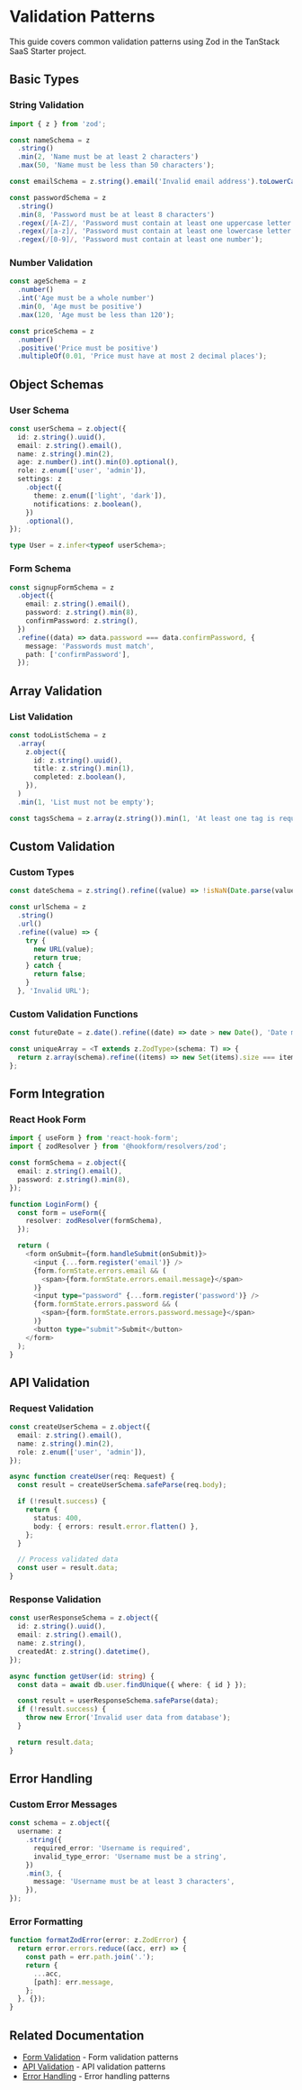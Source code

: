 # Validation Patterns

This guide covers common validation patterns using Zod in the TanStack SaaS Starter project.

## Basic Types

### String Validation

```typescript
import { z } from 'zod';

const nameSchema = z
  .string()
  .min(2, 'Name must be at least 2 characters')
  .max(50, 'Name must be less than 50 characters');

const emailSchema = z.string().email('Invalid email address').toLowerCase();

const passwordSchema = z
  .string()
  .min(8, 'Password must be at least 8 characters')
  .regex(/[A-Z]/, 'Password must contain at least one uppercase letter')
  .regex(/[a-z]/, 'Password must contain at least one lowercase letter')
  .regex(/[0-9]/, 'Password must contain at least one number');
```

### Number Validation

```typescript
const ageSchema = z
  .number()
  .int('Age must be a whole number')
  .min(0, 'Age must be positive')
  .max(120, 'Age must be less than 120');

const priceSchema = z
  .number()
  .positive('Price must be positive')
  .multipleOf(0.01, 'Price must have at most 2 decimal places');
```

## Object Schemas

### User Schema

```typescript
const userSchema = z.object({
  id: z.string().uuid(),
  email: z.string().email(),
  name: z.string().min(2),
  age: z.number().int().min(0).optional(),
  role: z.enum(['user', 'admin']),
  settings: z
    .object({
      theme: z.enum(['light', 'dark']),
      notifications: z.boolean(),
    })
    .optional(),
});

type User = z.infer<typeof userSchema>;
```

### Form Schema

```typescript
const signupFormSchema = z
  .object({
    email: z.string().email(),
    password: z.string().min(8),
    confirmPassword: z.string(),
  })
  .refine((data) => data.password === data.confirmPassword, {
    message: 'Passwords must match',
    path: ['confirmPassword'],
  });
```

## Array Validation

### List Validation

```typescript
const todoListSchema = z
  .array(
    z.object({
      id: z.string().uuid(),
      title: z.string().min(1),
      completed: z.boolean(),
    }),
  )
  .min(1, 'List must not be empty');

const tagsSchema = z.array(z.string()).min(1, 'At least one tag is required').max(5, 'Maximum 5 tags allowed');
```

## Custom Validation

### Custom Types

```typescript
const dateSchema = z.string().refine((value) => !isNaN(Date.parse(value)), 'Invalid date format');

const urlSchema = z
  .string()
  .url()
  .refine((value) => {
    try {
      new URL(value);
      return true;
    } catch {
      return false;
    }
  }, 'Invalid URL');
```

### Custom Validation Functions

```typescript
const futureDate = z.date().refine((date) => date > new Date(), 'Date must be in the future');

const uniqueArray = <T extends z.ZodType>(schema: T) => {
  return z.array(schema).refine((items) => new Set(items).size === items.length, 'Duplicate items are not allowed');
};
```

## Form Integration

### React Hook Form

```typescript
import { useForm } from 'react-hook-form';
import { zodResolver } from '@hookform/resolvers/zod';

const formSchema = z.object({
  email: z.string().email(),
  password: z.string().min(8),
});

function LoginForm() {
  const form = useForm({
    resolver: zodResolver(formSchema),
  });

  return (
    <form onSubmit={form.handleSubmit(onSubmit)}>
      <input {...form.register('email')} />
      {form.formState.errors.email && (
        <span>{form.formState.errors.email.message}</span>
      )}
      <input type="password" {...form.register('password')} />
      {form.formState.errors.password && (
        <span>{form.formState.errors.password.message}</span>
      )}
      <button type="submit">Submit</button>
    </form>
  );
}
```

## API Validation

### Request Validation

```typescript
const createUserSchema = z.object({
  email: z.string().email(),
  name: z.string().min(2),
  role: z.enum(['user', 'admin']),
});

async function createUser(req: Request) {
  const result = createUserSchema.safeParse(req.body);

  if (!result.success) {
    return {
      status: 400,
      body: { errors: result.error.flatten() },
    };
  }

  // Process validated data
  const user = result.data;
}
```

### Response Validation

```typescript
const userResponseSchema = z.object({
  id: z.string().uuid(),
  email: z.string().email(),
  name: z.string(),
  createdAt: z.string().datetime(),
});

async function getUser(id: string) {
  const data = await db.user.findUnique({ where: { id } });

  const result = userResponseSchema.safeParse(data);
  if (!result.success) {
    throw new Error('Invalid user data from database');
  }

  return result.data;
}
```

## Error Handling

### Custom Error Messages

```typescript
const schema = z.object({
  username: z
    .string({
      required_error: 'Username is required',
      invalid_type_error: 'Username must be a string',
    })
    .min(3, {
      message: 'Username must be at least 3 characters',
    }),
});
```

### Error Formatting

```typescript
function formatZodError(error: z.ZodError) {
  return error.errors.reduce((acc, err) => {
    const path = err.path.join('.');
    return {
      ...acc,
      [path]: err.message,
    };
  }, {});
}
```

## Related Documentation

- [Form Validation](./forms.md) - Form validation patterns
- [API Validation](./api.md) - API validation patterns
- [Error Handling](../core/error-handling.md) - Error handling patterns

